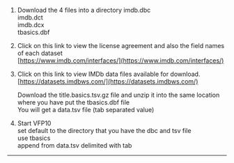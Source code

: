 
1. Download the 4 files into a directory
   imdb.dbc   
   imdb.dct   
   imdb.dcx   
   tbasics.dbf   

2. Click on this link to view the license agreement and also the field names of each dataset  
[https://www.imdb.com/interfaces/](https://www.imdb.com/interfaces/)

3. Click on this link to view IMDb data files available for download.  
[https://datasets.imdbws.com/](https://datasets.imdbws.com/)    

   Download the title.basics.tsv.gz  file and unzip it into the same location where you have put the tbasics.dbf file  
   You will get a data.tsv file (tab separated value)

4. Start VFP10  
set default to the directory that you have the dbc and tsv file  
use tbasics  
append from data.tsv delimited with tab  

***







